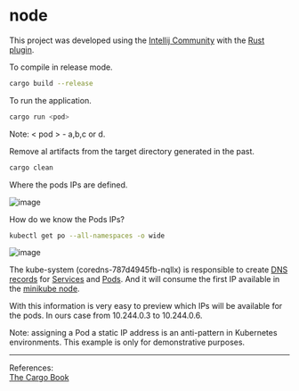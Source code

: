 
# node

This project was developed using the [Intellij Community](https://www.jetbrains.com/idea/download/#section=linux) with the [Rust plugin](https://www.jetbrains.com/rust/).

To compile in release mode.

```bash
cargo build --release
```

To run the application.

```bash
cargo run <pod>
```
Note: < pod > - a,b,c or d.

Remove al artifacts from the target directory generated in the past.

```bash
cargo clean
```

Where the pods IPs are defined.

![image](https://user-images.githubusercontent.com/76512851/236634324-893166a5-d53d-464f-9af4-2f774538bc50.png)

How do we know the Pods IPs?

```bash
kubectl get po --all-namespaces -o wide
```

![image](https://user-images.githubusercontent.com/76512851/236634595-33fb25ce-5503-4910-bd64-44ef2320eae4.png)

The kube-system (coredns-787d4945fb-nqllx) is responsible to create [DNS records](https://kubernetes.io/docs/concepts/services-networking/dns-pod-service/) for [Services](https://minikube.sigs.k8s.io/docs/commands/service/) and [Pods](https://kubernetes.io/docs/concepts/workloads/pods/). And it will consume the first IP available in the [minikube node](https://minikube.sigs.k8s.io/docs/commands/node/#minikube-node).

With this information is very easy to preview which IPs will be available for the pods. In ours case from 10.244.0.3 to 10.244.0.6.

Note: assigning a Pod a static IP address is an anti-pattern in Kubernetes environments. This example is only for demonstrative purposes.
<hr>

References:<br>
[The Cargo Book](https://doc.rust-lang.org/cargo/)<br>
